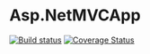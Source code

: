 # Asp.NetMVCApp

[![Build status](https://ci.appveyor.com/api/projects/status/ywyakxvabm7rxb7h?svg=true)](https://ci.appveyor.com/project/alexnestorov/asp-netmvcapp)
[![Coverage Status](https://coveralls.io/repos/github/Team-Ressurrection/Asp.NetMVCApp/badge.svg?branch=master)](https://coveralls.io/github/Team-Ressurrection/Asp.NetMVCApp?branch=master)
